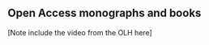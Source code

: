 ## Open Access monographs and books <a name="monographs"></a>


[Note include the video from the OLH here]